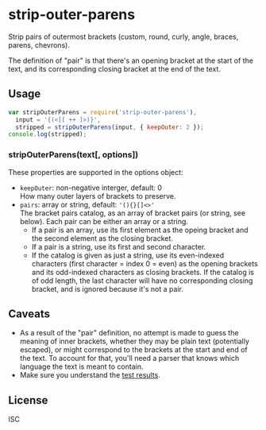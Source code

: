 ﻿
strip-outer-parens
==================
Strip pairs of outermost brackets (custom, round, curly, angle, braces,
parens, chevrons).

The definition of "pair" is that there's an opening bracket at the start of
the text, and its corresponding closing bracket at the end of the text.


Usage
-----
```javascript
var stripOuterParens = require('strip-outer-parens'),
  input = '{(<[[ ++ ]>)}',
  stripped = stripOuterParens(input, { keepOuter: 2 });
console.log(stripped);
```

### stripOuterParens(text[, options])

These properties are supported in the options object:
  * `keepOuter`: non-negative interger, default: 0<br>
    How many outer layers of brackets to preserve.
  * `pairs`: array or string, default: `'(){}[]<>'`<br>
    The bracket pairs catalog, as an array of bracket pairs (or string,
    see below). Each pair can be either an array or a string.
    * If a pair is an array, use its first element as the opeing bracket
      and the second element as the closing bracket.
    * If a pair is a string, use its first and second character.
    * If the catalog is given as just a string, use its even-indexed characters
      (first character = index 0 = even) as the opening brackets and its
      odd-indexed characters as closing brackets.
      If the catalog is of odd length, the last character will have no
      corresponding closing bracket, and is ignored because it's not a pair.


Caveats
-------
  * As a result of the "pair" definition, no attempt is made to guess the
    meaning of inner brackets, whether they may be plain text (potentially
    escaped), or might correspond to the brackets at the start and end of
    the text. To account for that, you'll need a parser that knows which
    language the text is meant to contain.
  * Make sure you understand the [test results](test.js).




License
-------
ISC
